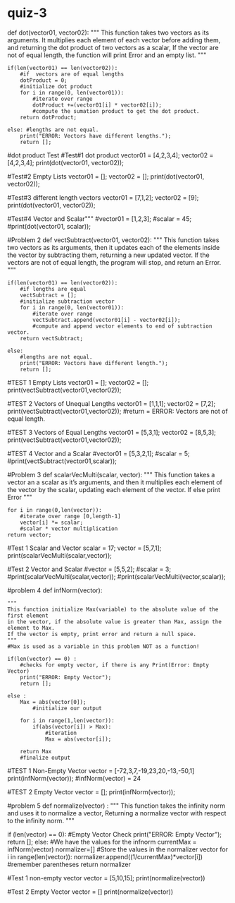 # quiz-3
def dot(vector01, vector02):
    """
    This function takes two vectors as its arguments. It multiplies
    each element of each vector before adding them, and returning the dot product of two 
    vectors as a scalar, If the vector are not of equal 
    length, the function will print Error and an empty list.
    """
    
    if(len(vector01) == len(vector02)): 
        #if  vectors are of equal lengths
        dotProduct = 0; 
        #initialize dot product
        for i in range(0, len(vector01)): 
            #iterate over range
            dotProduct +=(vector01[i] * vector02[i]);
            #compute the sumation product to get the dot product.
        return dotProduct;
    
    else: #lengths are not equal.
        print("ERROR: Vectors have different lengths.");
        return [];

#dot product Test
#Test#1 dot product 
vector01 = [4,2,3,4];
vector02 = [4,2,3,4];
print(dot(vector01, vector02));

#Test#2 Empty Lists
vector01 = [];
vector02 = [];
print(dot(vector01, vector02));

#Test#3 different length vectors
vector01 = [7,1,2];
vector02 = [9];
print(dot(vector01, vector02));

#Test#4 Vector and Scalar"""
#vector01 = [1,2,3];
#scalar = 45;
#print(dot(vector01, scalar));



#Problem 2 
def vectSubtract(vector01, vector02):
    """
    This function takes two vectors as its arguments, then it updates
    each of the elements inside the vector by subtracting them, returning
    a new updated vector. If the vectors are not of 
    equal length, the program will stop, and return an Error.
    """
    
    if(len(vector01) == len(vector02)): 
        #if lengths are equal
        vectSubtract = [];
        #initialize subtraction vector
        for i in range(0, len(vector01)):
            #iterate over range
            vectSubtract.append(vector01[i] - vector02[i]); 
            #compute and append vector elements to end of subtraction vector.
        return vectSubtract;
    
    else: 
        #lengths are not equal.
        print("ERROR: Vectors have different length.");
        return [];

#TEST 1 Empty Lists
vector01 = [];
vector02 = [];
print(vectSubtract(vector01,vector02));


#TEST 2 Vectors of Unequal Lengths
vector01 = [1,1,1];
vector02 = [7,2];
print(vectSubtract(vector01,vector02));
#return = ERROR: Vectors are not of equal length.


#TEST 3 Vectors of Equal Lengths
vector01 = [5,3,1];
vector02 = [8,5,3];
print(vectSubtract(vector01,vector02));



#TEST 4 Vector and a Scalar
#vector01 = [5,3,2,1];
#scalar = 5;
#print(vectSubtract(vector01,scalar));



#Problem 3
def scalarVecMulti(scalar, vector):
    """
    This function takes a vector an a scalar as it’s arguments, 
    and then it multiplies each element of the vector by
    the scalar, updating each element of the vector. 
    If else print Error
    """
    
    for i in range(0,len(vector)):
        #iterate over range [0,length-1]
        vector[i] *= scalar; 
        #scalar * vector multiplication
    return vector;

#Test 1 Scalar and Vector
scalar = 17;
vector = [5,7,1];
print(scalarVecMulti(scalar,vector));



#Test 2 Vector and Scalar <two ways with code>
#vector = [5,5,2];
#scalar = 3;
#print(scalarVecMulti(scalar,vector));
#print(scalarVecMulti(vector,scalar));


#problem 4
def infNorm(vector):
    
    """
    This function initialize Max(variable) to the absolute value of the first element
    in the vector, if the absolute value is greater than Max, assign the element to Max.
    If the vector is empty, print error and return a null space.
    """
    #Max is used as a variable in this problem NOT as a function!
    
    if(len(vector) == 0) : 
        #checks for empty vector, if there is any Print(Error: Empty Vector)
        print("ERROR: Empty Vector");
        return []; 
        
    else :
        Max = abs(vector[0]);
            #initialize our output
        
        for i in range(1,len(vector)):
            if(abs(vector[i]) > Max): 
                #iteration
                Max = abs(vector[i]);
    
        return Max 
        #finalize output
    


#TEST 1 Non-Empty Vector
vector = [-72,3,7,-19,23,20,-13,-50,1]
print(infNorm(vector));
#infNorm(vector) = 24

#TEST 2 Empty Vector
vector = [];
print(infNorm(vector));



#problem 5
def normalize(vector) :
  """
  This function takes the infinity norm and uses it to normalize a
  vector, Returning a normalize vector with respect 
  to the infinity norm.
  """
    
  if (len(vector) == 0): 
    #Empty Vector Check
    print("ERROR: Empty Vector");
    return [];
  else:
        #We have the values for the infnorm
    currentMax = infNorm(vector)
    normalizer=[]
    #Store the values in the normalizer vector
    for i in range(len(vector)):
      normalizer.append((1/currentMax)*vector[i]) 
    #remember parentheses
    return normalizer 

#Test 1 non-empty vector
vector = [5,10,15];
print(normalize(vector))


#Test 2 Empty Vector
vector = []
print(normalize(vector))
